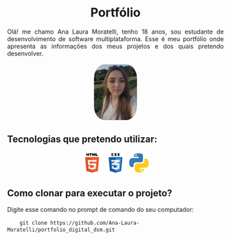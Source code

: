 <h1 align="center">Portfólio</h1>
<div align="center">
<div align="justify">
Olá! me chamo Ana Laura Moratelli, tenho 18 anos, sou estudante de desenvolvimento de software multiplataforma.
Esse é meu portfólio onde apresenta as informações dos meus projetos e dos quais pretendo desenvolver.
</div>
<br>
<img src="mgt/img/ana.jpg" alt="ANA" style="width: 20%; border-radius: 25%;">
</div>
<h2>Tecnologias que pretendo utilizar:</h2>
<div align="center">
<img src="mgt/img/html.svg" alt="HTML" style="width: 10%;">
<img src="mgt/img/css.svg" alt="CSS" style="width: 10%;">
<img src="mgt/img/py.svg" alt="PYTHON" style="width: 10%;">
</div>
<h2>Como clonar para executar o projeto?</h2> 
Digite esse comando no prompt de comando do seu computador:

        git clone https://github.com/Ana-Laura-Moratelli/portfolio_digital_dsm.git
